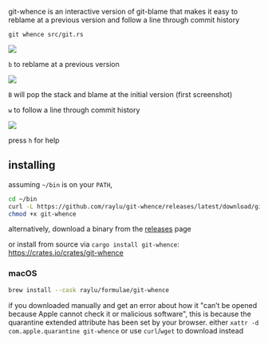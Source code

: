 git-whence is an interactive version of git-blame that makes it easy
to reblame at a previous version and follow a line through commit history

`git whence src/git.rs`

![](https://user-images.githubusercontent.com/90059/237033030-3984c97c-b8b0-4cb4-989b-3b135b22c8ba.png)

`b` to reblame at a previous version

![](https://user-images.githubusercontent.com/90059/237034888-3785170c-d9d5-4c67-ad6b-3c0411ae0cb3.png)

`B` will pop the stack and blame at the initial version (first screenshot)

`w` to follow a line through commit history

![](https://user-images.githubusercontent.com/90059/237033938-08817c9b-44dd-4313-9ecb-f3ba89890beb.png)

press `h` for help

## installing

assuming `~/bin` is on your `PATH`,
```sh
cd ~/bin
curl -L https://github.com/raylu/git-whence/releases/latest/download/git-whence-$(uname -m | sed s/arm64/aarch64/)-$(uname -s | awk '{print tolower($0)}' | sed -e s/darwin/apple-darwin/ -e s/linux/unknown-linux-gnu/) -o git-whence
chmod +x git-whence
```

alternatively, download a binary from the [releases](https://github.com/raylu/git-whence/releases) page

or install from source via `cargo install git-whence`: https://crates.io/crates/git-whence

### macOS

```sh
brew install --cask raylu/formulae/git-whence
```

if you downloaded manually and get an error about how it "can’t be opened because Apple cannot check it 
or malicious software", this is because the quarantine extended attribute has been set by your browser.
either `xattr -d com.apple.quarantine git-whence` or use `curl`/`wget` to download instead
